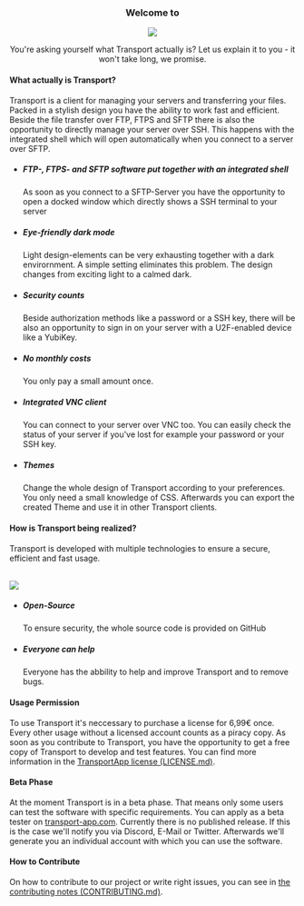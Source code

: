 <h3 align="center">Welcome to</h2>
<p align="center">
  <img src="https://transport-app.com/files/img/logo_colored.png">
</p>
<p align="center">You're asking yourself what Transport actually is? Let us explain it to you - it won't take long, we promise.</p>


<h4>What actually is Transport?</h4>
<p>Transport is a client for managing your servers and transferring your files. Packed in a stylish design you have the ability to work fast and efficient. Beside the file transfer over FTP, FTPS and SFTP there is also the opportunity to directly manage your server over SSH. This happens with the integrated shell which will open automatically when you connect to a server over SFTP.</p>

<ul>
<li><h5>FTP-, FTPS- and SFTP software put together with an integrated shell</h5></li>
<p>As soon as you connect to a SFTP-Server you have the opportunity to open a docked window which directly shows a SSH terminal to your server</p>

<li><h5>Eye-friendly dark mode</h5></li>
<p>Light design-elements can be very exhausting together with a dark envirornment. A simple setting eliminates this problem. The design changes from exciting light to a calmed dark.</p>

<li><h5>Security counts</h5></li>
<p>Beside authorization methods like a password or a SSH key, there will be also an opportunity to sign in on your server with a U2F-enabled device like a YubiKey.</p>

<li><h5>No monthly costs</h5></li>
<p>You only pay a small amount once.</p>

<li><h5>Integrated VNC client</h5></li>
<p>You can connect to your server over VNC too. You can easily check the status of your server if you've lost for example your password or your SSH key.</p>

<li><h5>Themes</h5></li>
<p>Change the whole design of Transport according to your preferences. You only need a small knowledge of CSS. Afterwards you can export the created Theme and use it in other Transport clients.</p>
</ul>


<h4>How is Transport being realized?</h4>
<p>Transport is developed with multiple technologies to ensure a secure, efficient and fast usage.</p>
<br>
<img src="https://transport-app.com/files/img/technologies.png">
<ul>
<li>
<h5>Open-Source</h5>
<p>To ensure security, the whole source code is provided on GitHub</p>
</li>
<li>
<h5>Everyone can help</h5>
<p>Everyone has the abbility to help and improve Transport and to remove bugs.</p>
</li>
</ul>

<h4>Usage Permission</h4>
<p>To use Transport it's neccessary to purchase a license for 6,99€ once. Every other usage without a licensed account counts as a piracy copy. As soon as you contribute to Transport, you have the opportunity to get a free copy of Transport to develop and test features. You can find more information in the <a href="https://github.com/TheTransportApp/Transport-Desktop/blob/master/LICENSE.md">TransportApp license (LICENSE.md)</a>.


<h4>Beta Phase</h4>
<p>At the moment Transport is in a beta phase. That means only some users can test the software with specific requirements. You can apply as a beta tester on <a href="https://transport-app.com">transport-app.com</a>. Currently there is no published release. If this is the case we'll notify you via Discord, E-Mail or Twitter. Afterwards we'll generate you an individual account with which you can use the software.</p>

<h4>How to Contribute</h4>
<p>On how to contribute to our project or write right issues, you can see in <a href="https://github.com/TheTransportApp/Transport-Desktop/blob/master/CONTRIBUTING.md">the contributing notes (CONTRIBUTING.md)</a>.
